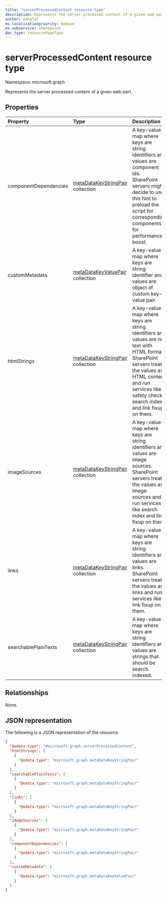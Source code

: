```yaml
---
title: "serverProcessedContent resource type"
description: Represents the server processed content of a given web part.
author: sangle7
ms.localizationpriority: medium
ms.subservice: sharepoint
doc_type: resourcePageType
---
```


# serverProcessedContent resource type

Namespace: microsoft.graph



Represents the server processed content of a given web part.

## Properties
|Property|Type|Description|
|:---|:---|:---|
|componentDependencies|[metaDataKeyStringPair](../resources/metadatakeystringpair.md) collection|A key-value map where keys are string identifiers and values are component ids. SharePoint servers might decide to use this hint to preload the script for corresponding components for performance boost.|
|customMetadata|[metaDataKeyValuePair](../resources/metadatakeyvaluepair.md) collection|A key-value map where keys are string identifier and values are object of custom key-value pair. |
|htmlStrings|[metaDataKeyStringPair](../resources/metadatakeystringpair.md) collection|A key-value map where keys are string identifiers and values are rich text with HTML format. SharePoint servers treat the values as HTML content and run services like safety checks, search index and link fixup on them.|
|imageSources|[metaDataKeyStringPair](../resources/metadatakeystringpair.md) collection|A key-value map where keys are string identifiers and values are image sources. SharePoint servers treat the values as image sources and run services like search index and link fixup on them.|
|links|[metaDataKeyStringPair](../resources/metadatakeystringpair.md) collection|A key-value map where keys are string identifiers and values are links. SharePoint servers treat the values as links and run services like link fixup on them.|
|searchablePlainTexts|[metaDataKeyStringPair](../resources/metadatakeystringpair.md) collection|A key-value map where keys are string identifiers and values are strings that should be search indexed.|

## Relationships
None.

## JSON representation
The following is a JSON representation of the resource.
<!-- {
  "blockType": "resource",
  "@odata.type": "microsoft.graph.serverProcessedContent"
}
-->
``` json
{
  "@odata.type": "#microsoft.graph.serverProcessedContent",
  "htmlStrings": [
    {
      "@odata.type": "microsoft.graph.metaDataKeyStringPair"
    }
  ],
  "searchablePlainTexts": [
    {
      "@odata.type": "microsoft.graph.metaDataKeyStringPair"
    }
  ],
  "links": [
    {
      "@odata.type": "microsoft.graph.metaDataKeyStringPair"
    }
  ],
  "imageSources": [
    {
      "@odata.type": "microsoft.graph.metaDataKeyStringPair"
    }
  ],
  "componentDependencies": [
    {
      "@odata.type": "microsoft.graph.metaDataKeyStringPair"
    }
  ],
  "customMetadata": [
    {
      "@odata.type": "microsoft.graph.metaDataKeyValuePair"
    }
  ]
}
```

